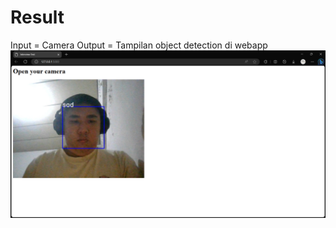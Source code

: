 # Result
Input = Camera
Output = Tampilan object detection di webapp
![Result](https://github.com/michaellui67/InterviewTest/blob/main/result.png?raw=true)
